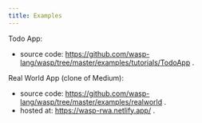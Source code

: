 ```yaml
---
title: Examples
---
```


Todo App:
 - source code: https://github.com/wasp-lang/wasp/tree/master/examples/tutorials/TodoApp .

Real World App (clone of Medium):
 - source code: https://github.com/wasp-lang/wasp/tree/master/examples/realworld .
 - hosted at: https://wasp-rwa.netlify.app/ .

